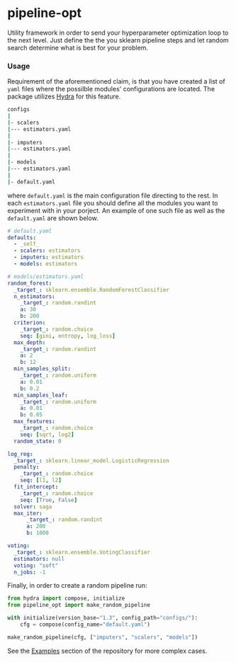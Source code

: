 # pipeline-opt

<!-- ![deploy on pypi](https://github.com/alexliap/sk_serve/actions/workflows/publish_package.yaml/badge.svg) -->
<!-- ![PyPI Version](https://img.shields.io/pypi/v/simple-serve?label=pypi%20package) -->
<!-- ![Downloads](https://static.pepy.tech/badge/simple-serve) -->

Utility framework in order to send your hyperparameter optimization loop to the next level. Just define the the you sklearn pipeline steps and let random search determine what is best for your problem.

### Usage

Requirement of the aforementioned claim, is that you have created a list of `yaml` files where the possilble modules' configurations are located. The package utilizes [Hydra](https://hydra.cc/) for this feature.

```bash
configs
|
|- scalers
|--- estimators.yaml
|
|- imputers
|--- estimators.yaml
|
|- models
|--- estimators.yaml
|
|- default.yaml
```

where `default.yaml` is the main configuration file directing to the rest. In each `estimators.yaml` file you should define all the modules you want to experiment with in your porject. An example of one such file as well as the `default.yaml` are shown below.

```yaml
# default.yaml
defaults:
  - _self_
  - scalers: estimators
  - imputers: estimators
  - models: estimators
```

```yaml
# models/estimators.yaml
random_forest:
  _target_: sklearn.ensemble.RandomForestClassifier
  n_estimators:
    _target_: random.randint
    a: 30
    b: 200
  criterion:
    _target_: random.choice
    seq: [gini, entropy, log_loss]
  max_depth:
    _target_: random.randint
    a: 2
    b: 12
  min_samples_split:
    _target_: random.uniform
    a: 0.01
    b: 0.2
  min_samples_leaf:
    _target_: random.uniform
    a: 0.01
    b: 0.05
  max_features:
    _target_: random.choice
    seq: [sqrt, log2]
  random_state: 0

log_reg:
  _target_: sklearn.linear_model.LogisticRegression
  penalty:
    _target_: random.choice
    seq: [l1, l2]
  fit_intercept:
    _target_: random.choice
    seq: [True, False]
  solver: saga
  max_iter:
      _target_: random.randint
      a: 200
      b: 1000

voting:
  _target_: sklearn.ensemble.VotingClassifier
  estimators: null
  voting: "soft"
  n_jobs: -1

```

Finally, in order to create a random pipeline run:

```python
from hydra import compose, initialize
from pipeline_opt import make_random_pipeline

with initialize(version_base="1.3", config_path="configs/"):
    cfg = compose(config_name="default.yaml")

make_random_pipeline(cfg, ["imputers", "scalers", "models"])
```

See the [Examples](https://github.com/alexliap/pipeline_opt/tree/master/examples) section of the repository for more complex cases.

<!-- ### Installation

The package exists on PyPI so you can install it directly to your environment by running the command:

```terminal
pip install
``` -->
